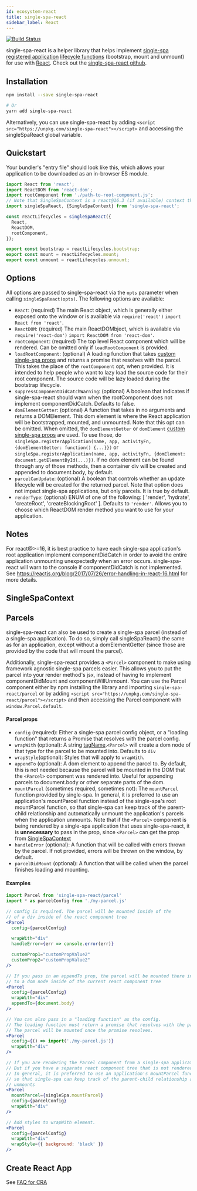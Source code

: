 ```yaml
---
id: ecosystem-react 
title: single-spa-react
sidebar_label: React
---
```


[![Build Status](https://travis-ci.com/single-spa/single-spa-react.svg?branch=master)](https://travis-ci.com/single-spa/single-spa-react)

single-spa-react is a helper library that helps implement [single-spa registered application](configuration#registering-applications) [lifecycle functions](building-applications.md#registered-application-lifecycle) (bootstrap, mount and unmount) for use with [React](https://reactjs.org/). Check out the [single-spa-react github](https://github.com/single-spa/single-spa-react).

## Installation
```sh
npm install --save single-spa-react

# Or
yarn add single-spa-react
```

Alternatively, you can use single-spa-react by adding `<script src="https://unpkg.com/single-spa-react"></script>` and accessing the singleSpaReact global variable.

## Quickstart
Your bundler's "entry file" should look like this, which allows your application to be downloaded as an in-browser ES module.

```js
import React from 'react';
import ReactDOM from 'react-dom';
import rootComponent from './path-to-root-component.js';
// Note that SingleSpaContext is a react@16.3 (if available) context that provides the singleSpa props
import singleSpaReact, {SingleSpaContext} from 'single-spa-react';

const reactLifecycles = singleSpaReact({
  React,
  ReactDOM,
  rootComponent,
});

export const bootstrap = reactLifecycles.bootstrap;
export const mount = reactLifecycles.mount;
export const unmount = reactLifecycles.unmount;
```

## Options

All options are passed to single-spa-react via the `opts` parameter when calling `singleSpaReact(opts)`. The following options are available:

- `React`: (required) The main React object, which is generally either exposed onto the window or is available via `require('react')` `import React from 'react'`.
- `ReactDOM`: (required) The main ReactDOMbject, which is available via `require('react-dom')` `import ReactDOM from 'react-dom'`.
- `rootComponent`: (required) The top level React component which will be rendered. Can be omitted only if `loadRootComponent` is provided.
- `loadRootComponent`: (optional) A loading function that takes [custom single-spa props](https://single-spa.js.org/docs/building-applications/#custom-props) and returns a promise that resolves with the parcel. This takes the place of the `rootComponent` opt, when provided. It is intended to help people
   who want to lazy load the source code for their root component. The source code will be lazy loaded during the bootstrap lifecycle.
- `suppressComponentDidCatchWarning`: (optional) A boolean that indicates if single-spa-react should warn when the rootComponent does not implement componentDidCatch. Defaults to false.
- `domElementGetter`: (optional) A function that takes in no arguments and returns a DOMElement. This dom element is where the
  React application will be bootstrapped, mounted, and unmounted. Note that this opt can be omitted. When omitted, the `domElementGetter` or `domElement`
  [custom single-spa props](https://single-spa.js.org/docs/building-applications/#custom-props) are used.
  To use those, do `singleSpa.registerApplication(name, app, activityFn, {domElementGetter: function() {...}})` or
  `singleSpa.registerApplication(name, app, activityFn, {domElement: document.getElementById(...)})`. If no dom element can be found through any
  of those methods, then a container div will be created and appended to document.body, by default.
- `parcelCanUpdate`: (optional) A boolean that controls whether an update lifecycle will be created for the returned parcel. Note that option does not impact single-spa applications, but only parcels.
  It is true by default.
- `renderType`: (optional) ENUM of one of the following: [ 'render', 'hydrate', 'createRoot', 'createBlockingRoot' ]. Defaults to `'render'`. Allows you to choose which ReactDOM render method you want to use for your application.

## Notes

For react@>=16, it is best practice to have each single-spa application's root application implement componentDidCatch in order to avoid
the entire application unmounting unexpectedly when an error occurs. single-spa-react will warn to the console if componentDidCatch is not
implemented. See https://reactjs.org/blog/2017/07/26/error-handling-in-react-16.html for more details.

## SingleSpaContext

## Parcels
single-spa-react can also be used to create a single-spa parcel (instead of a single-spa application). To do so, simply call singleSpaReact() the same as for an application, except without a
domElementGetter (since those are provided by the code that will mount the parcel).

Additionally, single-spa-react provides a `<Parcel>` component to make using framework agnostic single-spa parcels easier. This allows you to put the parcel into your render method's jsx, instead of having to implement componentDidMount and componentWillUnmount.
You can use the Parcel component either by npm installing the library and importing `single-spa-react/parcel` or by adding `<script src="https://unpkg.com/single-spa-react/parcel"></script>` and then accessing the Parcel component with `window.Parcel.default`.

#### Parcel props
- `config` (required): Either a single-spa parcel config object, or a "loading function" that returns a Promise that resolves with the parcel config.
- `wrapWith` (optional): A string [tagName](https://developer.mozilla.org/en-US/docs/Web/API/Element/tagName).`<Parcel>` will create a dom node of that type for the parcel to be mounted into. Defaults to `div`
- `wrapStyle`(optional): Styles that will apply to `wrapWith`.
- `appendTo` (optional): A dom element to append the parcel to. By default, this is not needed because the parcel will be mounted in the DOM that the `<Parcel>` component was rendered into. Useful for appending parcels to document.body or other separate parts of the dom.
- `mountParcel` (sometimes required, sometimes not): The `mountParcel` function provided by single-spa. In general, it is preferred to use an application's mountParcel function instead of the
   single-spa's root mountParcel function, so that single-spa can keep track of the parent-child relationship and automatically unmount the application's parcels when the application unmounts.
   Note that if the `<Parcel>` component is being rendered by a single-spa application that uses single-spa-react, it is **unnecessary** to pass in the prop, since `<Parcel>` can get the prop
   from [SingleSpaContext](#singlespacontext)
- `handleError` (optional): A function that will be called with errors thrown by the parcel. If not provided, errors will be thrown on the window, by default.
- `parcelDidMount` (optional): A function that will be called when the parcel finishes loading and mounting.

#### Examples
```jsx
import Parcel from 'single-spa-react/parcel'
import * as parcelConfig from './my-parcel.js'

// config is required. The parcel will be mounted inside of the
// of a div inside of the react component tree
<Parcel
  config={parcelConfig}

  wrapWith="div"
  handleError={err => console.error(err)}

  customProp1="customPropValue2"
  customProp2="customPropValue2"
/>

// If you pass in an appendTo prop, the parcel will be mounted there instead of
// to a dom node inside of the current react component tree
<Parcel
  config={parcelConfig}
  wrapWith="div"
  appendTo={document.body}
/>

// You can also pass in a "loading function" as the config.
// The loading function must return a promise that resolves with the parcel config.
// The parcel will be mounted once the promise resolves.
<Parcel
  config={() => import('./my-parcel.js')}
  wrapWith="div"
/>

// If you are rendering the Parcel component from a single-spa application, you do not need to pass a mountParcel prop.
// But if you have a separate react component tree that is not rendered by single-spa-react, you **must** pass in a mountParcel prop
// In general, it is preferred to use an application's mountParcel function instead of the single-spa's root mountParcel function,
// so that single-spa can keep track of the parent-child relationship and automatically unmount the application's parcels when the application
// unmounts
<Parcel
  mountParcel={singleSpa.mountParcel}
  config={parcelConfig}
  wrapWith="div"
/>

// Add styles to wrapWith element.
<Parcel
  config={parcelConfig}
  wrapWith="div"
  wrapStyle={{ background: 'black' }}
/>
```

## Create React App
See [FAQ for CRA](https://single-spa.js.org/docs/faq.html#create-react-app)

